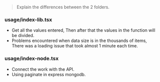 > Explain the differences between the 2 folders.

### usage/index-lib.tsx

- Get all the values ​​entered, Then after that the values ​​in the function will be divided.
- Problems encountered when data size is in the thousands of items, There was a loading issue that took almost 1 minute each time.

### usage/index-node.tsx

- Connect the work with the API.
- Using paginate in express mongodb.
